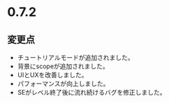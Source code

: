 # 0.7.2

## 変更点

- チュートリアルモードが追加されました。
- 背景にscopeが追加されました。
- UIとUXを改善しました。
- パフォーマンスが向上しました。
- SEがレベル終了後に流れ続けるバグを修正しました。
